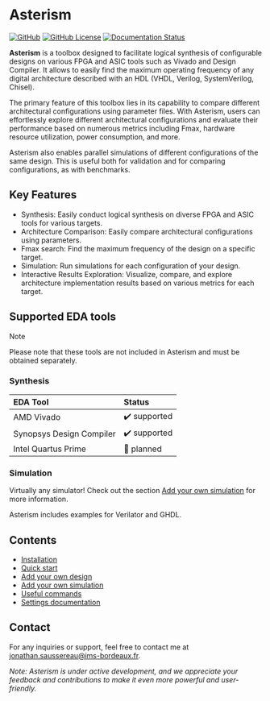 # Asterism

[![GitHub](https://img.shields.io/badge/GitHub-Asterism-blue.svg?logo=github)](https://github.com/jsaussereau/Asterism)
[![GitHub License](https://img.shields.io/github/license/jsaussereau/Asterism)](https://github.com/jsaussereau/Asterism/blob/main/LICENSE)
[![Documentation Status](https://readthedocs.org/projects/asterism/badge/?version=latest)](https://asterism.readthedocs.io)

**Asterism** is a toolbox designed to facilitate logical synthesis of configurable designs on various FPGA and ASIC tools such as Vivado and Design Compiler. 
It allows to easily find the maximum operating frequency of any digital architecture described with an HDL (VHDL, Verilog, SystemVerilog, Chisel).

The primary feature of this toolbox lies in its capability to compare different architectural configurations using parameter files. 
With Asterism, users can effortlessly explore different architectural configurations and evaluate their performance based on numerous metrics including Fmax, hardware resource utilization, power consumption, and more.

Asterism also enables parallel simulations of different configurations of the same design. This is useful both for validation and for comparing configurations, as with benchmarks. 

## Key Features

- Synthesis: Easily conduct logical synthesis on diverse FPGA and ASIC tools for various targets.
- Architecture Comparison: Easily compare architectural configurations using parameters.
- Fmax search: Find the maximum frequency of the design on a specific target.
- Simulation: Run simulations for each configuration of your design.
- Interactive Results Exploration: Visualize, compare, and explore architecture implementation results based on various metrics for each target.

## Supported EDA tools

> [!NOTE]
> Please note that these tools are not included in Asterism and must be obtained separately.

### Synthesis

| EDA Tool                 | Status              |
| :----------------------- | :------------------ |
| AMD Vivado               | ✔️ supported        |
| Synopsys Design Compiler | ✔️ supported        |
| Intel Quartus Prime      | 📅 planned          |

### Simulation

Virtually any simulator! Check out the section [Add your own simulation](https://asterism.readthedocs.io/en/latest/userguide/add_simulation.html) for more information.

Asterism includes examples for Verilator and GHDL.

## Contents

- [Installation](https://asterism.readthedocs.io/en/latest/userguide/installation.html)
- [Quick start](https://asterism.readthedocs.io/en/latest/userguide/quick_start.html)
- [Add your own design](https://asterism.readthedocs.io/en/latest/userguide/add_design.html)
- [Add your own simulation](https://asterism.readthedocs.io/en/latest/userguide/add_simulation.html)
- [Useful commands](https://asterism.readthedocs.io/en/latest/documentation/commands.html)
- [Settings documentation](https://asterism.readthedocs.io/en/latest/documentation/settings.html)

  
## Contact

For any inquiries or support, feel free to contact me at jonathan.saussereau@ims-bordeaux.fr.

*Note: Asterism is under active development, and we appreciate your feedback and contributions to make it even more powerful and user-friendly.*
